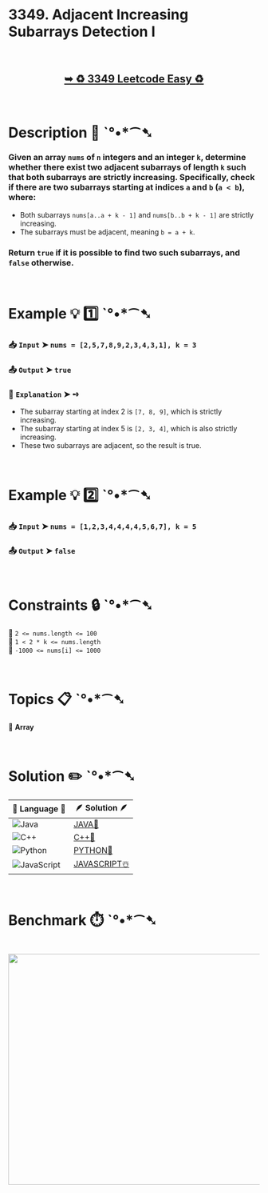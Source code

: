 # 3349. Adjacent Increasing Subarrays Detection I

</br>

<h2 align="center"> 

<a href="https://leetcode.com/problems/adjacent-increasing-subarrays-detection-i/description/?envType=daily-question&envId=2025-10-14"><strong>➥ ♻️ 3349 Leetcode Easy ♻️ </strong></a>
</h2>

</br>

# Description 📜 ˋ°•*⁀➷

### Given an array `nums` of `n` integers and an integer `k`, determine whether there exist two adjacent subarrays of length `k` such that both subarrays are strictly increasing. Specifically, check if there are two subarrays starting at indices `a` and `b` (`a < b`), where:

- Both subarrays `nums[a..a + k - 1]` and `nums[b..b + k - 1]` are strictly increasing.
- The subarrays must be adjacent, meaning `b = a + k`.

### Return `true` if it is possible to find two such subarrays, and `false` otherwise.

</br>

# Example 💡 1️⃣ ˋ°•*⁀➷

  ### 📥 `Input`  ➤ `nums = [2,5,7,8,9,2,3,4,3,1], k = 3`

  ### 📤 `Output`  ➤ `true`

  ### 🔦 `Explanation`  ➤ ➺

  - The subarray starting at index 2 is `[7, 8, 9]`, which is strictly increasing.
  - The subarray starting at index 5 is `[2, 3, 4]`, which is also strictly increasing.
  - These two subarrays are adjacent, so the result is true.

</br>

# Example 💡 2️⃣ ˋ°•*⁀➷

  ### 📥 `Input`  ➤ `nums = [1,2,3,4,4,4,4,5,6,7], k = 5`

  ### 📤 `Output`  ➤ `false`

</br>

# Constraints 🔒 ˋ°•*⁀➷

🔹 `2 <= nums.length <= 100` </br>
🔹 `1 < 2 * k <= nums.length` </br>
🔹 `-1000 <= nums[i] <= 1000` </br>

</br>

# Topics 📋 ˋ°•*⁀➷

🔸 **Array** </br>

</br>

# Solution ✏️ ˋ°•*⁀➷

| 📒 Language 📒  | 🪶 Solution 🪶 |
| ------------- | ------------- |
|  ![Java](https://img.shields.io/badge/java-%23ED8B00.svg?style=for-the-badge&logo=openjdk&logoColor=white)  | [JAVA🍁](https://github.com/Prakhar-002/LEETCODE/blob/main/%F0%9F%8D%84%20Daily%20Challenge%202025%20%F0%9F%8D%B3/%F0%9F%94%AC%20Examine%20Thoroughly%20%F0%9F%A7%AC/10%20Oct%20%F0%9F%9B%95/14%20-%2010%20-%202025%20---%203349.%20Adjacent%20Increasing%20Subarrays%20Detection%20I%20%E2%98%83%EF%B8%8F%20%F0%9F%8D%81%20%F0%9F%8D%B0%20%F0%9F%8E%B2/%F0%9F%8D%81JAVA%20-%203349.%20Adjacent%20Increasing%20Subarrays%20Detection%20I.java) |
|  ![C++](https://img.shields.io/badge/c++-%2300599C.svg?style=for-the-badge&logo=c%2B%2B&logoColor=white)  | [C++🎲](https://github.com/Prakhar-002/LEETCODE/blob/main/%F0%9F%8D%84%20Daily%20Challenge%202025%20%F0%9F%8D%B3/%F0%9F%94%AC%20Examine%20Thoroughly%20%F0%9F%A7%AC/10%20Oct%20%F0%9F%9B%95/14%20-%2010%20-%202025%20---%203349.%20Adjacent%20Increasing%20Subarrays%20Detection%20I%20%E2%98%83%EF%B8%8F%20%F0%9F%8D%81%20%F0%9F%8D%B0%20%F0%9F%8E%B2/%F0%9F%8E%B2CPP%20-%203349.%20Adjacent%20Increasing%20Subarrays%20Detection%20I.cpp)  |
|  ![Python](https://img.shields.io/badge/python-3670A0?style=for-the-badge&logo=python&logoColor=ffdd54)    | [PYTHON🍰](https://github.com/Prakhar-002/LEETCODE/blob/main/%F0%9F%8D%84%20Daily%20Challenge%202025%20%F0%9F%8D%B3/%F0%9F%94%AC%20Examine%20Thoroughly%20%F0%9F%A7%AC/10%20Oct%20%F0%9F%9B%95/14%20-%2010%20-%202025%20---%203349.%20Adjacent%20Increasing%20Subarrays%20Detection%20I%20%E2%98%83%EF%B8%8F%20%F0%9F%8D%81%20%F0%9F%8D%B0%20%F0%9F%8E%B2/%F0%9F%8D%B0PYTHON%20-%203349.%20Adjacent%20Increasing%20Subarrays%20Detection%20I.py) |
| ![JavaScript](https://img.shields.io/badge/javascript-%23323330.svg?style=for-the-badge&logo=javascript&logoColor=%23F7DF1E)   | [JAVASCRIPT☃️](https://github.com/Prakhar-002/LEETCODE/blob/main/%F0%9F%8D%84%20Daily%20Challenge%202025%20%F0%9F%8D%B3/%F0%9F%94%AC%20Examine%20Thoroughly%20%F0%9F%A7%AC/10%20Oct%20%F0%9F%9B%95/14%20-%2010%20-%202025%20---%203349.%20Adjacent%20Increasing%20Subarrays%20Detection%20I%20%E2%98%83%EF%B8%8F%20%F0%9F%8D%81%20%F0%9F%8D%B0%20%F0%9F%8E%B2/%E2%98%83%EF%B8%8FJAVASCRIPT%20-%203349.%20Adjacent%20Increasing%20Subarrays%20Detection%20I3349.%20.js) |

</br>

# Benchmark ⏱️ ˋ°•*⁀➷

<h1  align="center" >

<img src ="https://github.com/user-attachments/assets/1657ad37-f6d3-46b8-a4b7-13a882479701" width = "700px" height="462px" />

</h1>
